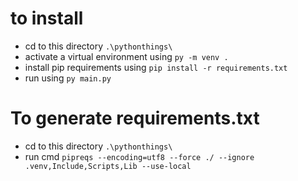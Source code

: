 # to install

* cd to this directory `.\pythonthings\`
* activate a virtual environment using `py -m venv .`
* install pip requirements using `pip install -r requirements.txt`
* run using `py main.py`

# To generate requirements.txt
* cd to this directory `.\pythonthings\`
* run cmd `pipreqs --encoding=utf8 --force ./ --ignore .venv,Include,Scripts,Lib --use-local`